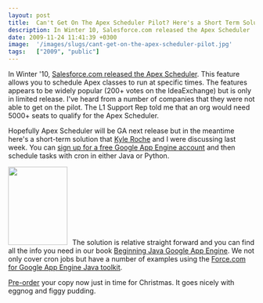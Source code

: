 ```yaml
---
layout: post
title:  Can't Get On The Apex Scheduler Pilot? Here's a Short Term Solution.
description: In Winter 10, Salesforce.com released the Apex Scheduler . This feature allows you to schedule Apex classes to run at specific times. The features appears to be widely popular (200+ votes on the IdeaExchange) but is only in limited release. Ive heard from a number of companies that they were not able to get on the pilot. The L1 Support Rep told me that an org would need 5000+ seats to qualify for the Apex Scheduler. Hopefully Apex Scheduler will be GA next release but in the meantime heres a sho
date: 2009-11-24 11:41:39 +0300
image:  '/images/slugs/cant-get-on-the-apex-scheduler-pilot.jpg'
tags:   ["2009", "public"]
---
```

<p>In Winter '10, <a href="http://na1.salesforce.com/help/doc/en/salesforce_winter10_release_notes.pdf" target="_blank">Salesforce.com released the Apex Scheduler</a>. This feature allows you to schedule Apex classes to run at specific times. The features appears to be widely popular (200+ votes on the IdeaExchange) but is only in limited release. I've heard from a number of companies that they were not able to get on the pilot. The L1 Support Rep told me that an org would need 5000+ seats to qualify for the Apex Scheduler.</p>
<p>Hopefully Apex Scheduler will be GA next release but in the meantime here's a short-term solution that <a href="http://www.kyleroche.com" target="_blank">Kyle Roche</a> and I were discussing last week. You can <a href="http://appengine.google.com" target="_blank">sign up for a free Google App Engine account</a> and then schedule tasks with cron in either Java or Python.</p>
<p><a href="http://links.jeffdouglas.com/book"><img class="alignleft size-full wp-image-1256" style="padding-right:10px;" title="java-google-app-engine" src="http://res.cloudinary.com/blog-jeffdouglas-com/image/upload/v1400399505/java-google-app-engine_h38mqv.jpg" alt="" width="121" height="160" /></a>The solution is relative straight forward and you can find all the info you need in our book <a href="http://links.jeffdouglas.com/book" target="_blank">Beginning Java Google App Engine</a>. We not only cover cron jobs but have a number of examples using the <a href="http://developer.force.com/codeshare/apex/projectpage?id=a06300000046mKnAAI" target="_blank">Force.com for Google App Engine Java toolkit</a>.</p>
<p><a href="http://links.jeffdouglas.com/book" target="_blank">Pre-order</a> your copy now just in time for Christmas. It goes nicely with eggnog and figgy pudding.</p>

